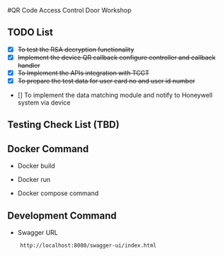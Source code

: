 #QR Code Access Control Door Workshop

## TODO List
- [x] ~~To test the RSA decryption functionality~~
- [x] ~~Implement the device QR callback configure controller and callback handler~~
- [x] ~~To Implement the APIs integration with TCCT~~
- [x] ~~To prepare the test data for user card no and user id number~~
- [] To implement the data matching module and notify to Honeywell system via device

## Testing Check List (TBD)

## Docker Command
- Docker build

- Docker run

- Docker compose command

## Development Command
- Swagger URL

```
	http://localhost:8080/swagger-ui/index.html
```

